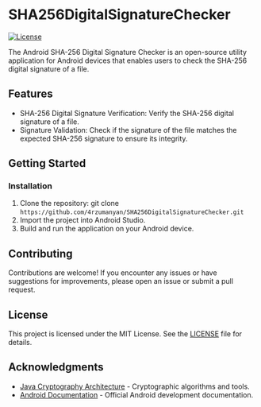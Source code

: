 # SHA256DigitalSignatureChecker

[![License](https://img.shields.io/badge/License-MIT-blue.svg)](https://opensource.org/licenses/MIT)

The Android SHA-256 Digital Signature Checker is an open-source utility application for Android devices that enables users to check the SHA-256 digital signature of a file.

## Features

- SHA-256 Digital Signature Verification: Verify the SHA-256 digital signature of a file.
- Signature Validation: Check if the signature of the file matches the expected SHA-256 signature to ensure its integrity.

## Getting Started

### Installation

1. Clone the repository: git clone `https://github.com/4rzumanyan/SHA256DigitalSignatureChecker.git`
2. Import the project into Android Studio.
3. Build and run the application on your Android device.

## Contributing

Contributions are welcome! If you encounter any issues or have suggestions for improvements, please open an issue or submit a pull request.

## License

This project is licensed under the MIT License. See the [LICENSE](LICENSE) file for details.

## Acknowledgments

- [Java Cryptography Architecture](https://www.oracle.com/java/technologies/javase-jce-all-downloads.html) - Cryptographic algorithms and tools.
- [Android Documentation](https://developer.android.com/) - Official Android development documentation.

